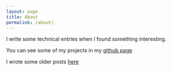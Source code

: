 ```yaml
---
layout: page
title: About
permalink: /about/
---
```


I write some technical entries when I found something interesting.

You can see some of my projects in my [github page](https://github.com/ferfebles)

I wrote some older posts [here](https://testandset.wordpress.com/)
